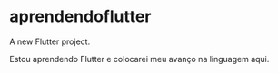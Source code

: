 # aprendendoflutter

A new Flutter project.

Estou aprendendo Flutter e colocarei meu avanço na linguagem aqui.
